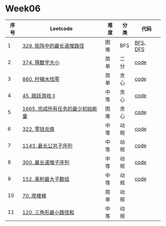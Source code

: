 # Week06

| 序号 | Leetcode                                                     | 难度 | 分类 | 代码                                                         |
| ---- | ------------------------------------------------------------ | ---- | ---- | ------------------------------------------------------------ |
| 1    | [329. 矩阵中的最长递增路径](https://leetcode.cn/problems/longest-increasing-path-in-a-matrix/) | 困难 | BFS  | [BFS](https://github.com/zhj6422/LeetcodeHomework/blob/main/week06/329.%20%E7%9F%A9%E9%98%B5%E4%B8%AD%E7%9A%84%E6%9C%80%E9%95%BF%E9%80%92%E5%A2%9E%E8%B7%AF%E5%BE%84(BFS).java)、[DFS](https://github.com/zhj6422/LeetcodeHomework/blob/main/week06/329.%20%E7%9F%A9%E9%98%B5%E4%B8%AD%E7%9A%84%E6%9C%80%E9%95%BF%E9%80%92%E5%A2%9E%E8%B7%AF%E5%BE%84(DFS).java) |
| 2    | [374. 猜数字大小](https://leetcode.cn/problems/guess-number-higher-or-lower/) | 简单 | 二分 | [code](https://github.com/zhj6422/LeetcodeHomework/blob/main/week06/374.%20%E7%8C%9C%E6%95%B0%E5%AD%97%E5%A4%A7%E5%B0%8F.java) |
| 3    | [860. 柠檬水找零](https://leetcode.cn/problems/lemonade-change/) | 简单 | 贪心 | [code](https://github.com/zhj6422/LeetcodeHomework/blob/main/week06/860.%20%E6%9F%A0%E6%AA%AC%E6%B0%B4%E6%89%BE%E9%9B%B6.java) |
| 4    | [45. 跳跃游戏 II](https://leetcode.cn/problems/jump-game-ii/) | 中等 | 贪心 | [code](https://github.com/zhj6422/LeetcodeHomework/blob/main/week06/45.%20%E8%B7%B3%E8%B7%83%E6%B8%B8%E6%88%8F%20II.java) |
| 5    | [1665. 完成所有任务的最少初始能量](https://leetcode.cn/problems/minimum-initial-energy-to-finish-tasks/) | 困难 | 贪心 | [code](https://github.com/zhj6422/LeetcodeHomework/blob/main/week06/1665.%20%E5%AE%8C%E6%88%90%E6%89%80%E6%9C%89%E4%BB%BB%E5%8A%A1%E7%9A%84%E6%9C%80%E5%B0%91%E5%88%9D%E5%A7%8B%E8%83%BD%E9%87%8F.java) |
| 6    | [322. 零钱兑换](https://leetcode.cn/problems/coin-change/)   | 中等 | 动规 | [code](https://github.com/zhj6422/LeetcodeHomework/blob/main/week06%E8%B4%AA%E5%BF%83%E3%80%81%E5%8A%A8%E8%A7%84/322.%20%E9%9B%B6%E9%92%B1%E5%85%91%E6%8D%A2.java) |
| 7    | [1143. 最长公共子序列](https://leetcode.cn/problems/longest-common-subsequence/) | 中等 | 动规 | [code](https://github.com/zhj6422/LeetcodeHomework/blob/main/week06%E8%B4%AA%E5%BF%83%E3%80%81%E5%8A%A8%E8%A7%84/1143.%20%E6%9C%80%E9%95%BF%E5%85%AC%E5%85%B1%E5%AD%90%E5%BA%8F%E5%88%97.java) |
| 8    | [300. 最长递增子序列](https://leetcode.cn/problems/longest-increasing-subsequence/) | 中等 | 动规 | [code](https://github.com/zhj6422/LeetcodeHomework/blob/main/week06%E8%B4%AA%E5%BF%83%E3%80%81%E5%8A%A8%E8%A7%84/300.%20%E6%9C%80%E9%95%BF%E9%80%92%E5%A2%9E%E5%AD%90%E5%BA%8F%E5%88%97.java) |
| 9    | [152. 乘积最大子数组](https://leetcode.cn/problems/maximum-product-subarray/) | 中等 | 动规 | [code](https://github.com/zhj6422/LeetcodeHomework/blob/main/week06%E8%B4%AA%E5%BF%83%E3%80%81%E5%8A%A8%E8%A7%84/152.%20%E4%B9%98%E7%A7%AF%E6%9C%80%E5%A4%A7%E5%AD%90%E6%95%B0%E7%BB%84.java) |
| 10   | [70. 爬楼梯](https://leetcode.cn/problems/climbing-stairs/)  | 简单 | 动规 |                                                              |
| 11   | [120. 三角形最小路径和](https://leetcode.cn/problems/triangle/) | 中等 | 动规 |                                                              |

